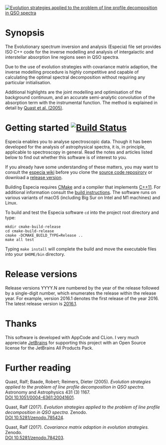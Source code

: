 [![Evolution strategies applied to the problem of line profile decomposition in QSO spectra](https://zenodo.org/record/1202299/files/fit.gif "This animation illustrates the decomposition of an ensemble of absorption lines into individual model components by means of an evolution strategy with covariance matrix adaption. Even after random initialisation, the evolution strategy eventually finds the optimal parametric decomposition of the spectrum.")](https://doi.org/10.5281/zenodo.785424)

# Synopsis

The Evolutionary spectrum inversion and analysis (Especia) file set
provides ISO C++ code for the inverse modelling and analysis of intergalactic and
interstellar absorption line regions seen in QSO spectra.

Due to the use of evolution strategies with covariance matrix adaption, the inverse
modelling procedure is highly competitive and capable of calculating the optimal
spectral decomposition without requiring any particular initialisation.

Additional highlights are the joint modelling and optimisation of the background
continuum, and an accurate semi-analytic convolution of the absorption term with
the instrumental function. The method is explained in detail by
[Quast et al. (2005)](http://dx.doi.org/10.1051/0004-6361:20041601).


# Getting started [![Build Status](https://travis-ci.org/octoflar/especia.svg?branch=master)](https://travis-ci.org/octoflar/especia)

Especia enables you to analyse spectroscopic data. Though it has been developed
for the analysis of astrophysical spectra, it is, in principle, applicable to
spectroscopy in general. Read the notes and articles listed below to find out
whether this software is of interest to you.

If you already have some understanding of these matters, you may want to consult the 
[especia wiki](https://github.com/octoflar/especia/wiki)
before you clone the [source code reposirory](https://github.com/octoflar/especia)
or download a [release version](https://github.com/octoflar/especia/releases).

Building Especia requires [CMake](https://cmake.org) and a compiler that implements
[C++11](https://en.wikipedia.org/wiki/C%2B%2B11). For additional information consult
the [build instructions](https://github.com/octoflar/especia/wiki/Build-instructions).
The software runs on various variants of macOS (including Big Sur on Intel and M1
machines) and Linux.

To build and test the Especia software `cd` into the project root directory and type:

    mkdir cmake-build-release
    cd cmake-build-release
    cmake -DCMAKE_BUILD_TYPE=Release ..
    make all test

Typing `make install` will complete the build and move the executable files into your
`$HOME/bin` directory.


# Release versions

Release versions YYYY.N are numbered by the year of the release followed by a single-digit
number, which enumerates the release within the release year. For example, version 2016.1
denotes the first release of the year 2016.
The latest release version is [2016.1](https://github.com/octoflar/especia/releases/tag/2016.1).

# Thanks

This software is developed with AppCode and CLion. I very much appreciate [JetBrains](https://jb.gg/OpenSource) 
for supporting this project with an Open Source license for the JetBrains All Products Pack.

# Further reading

Quast, Ralf; Baade, Robert; Reimers, Dieter (2005). *Evolution strategies applied to the problem of line profile decomposition in QSO spectra.*
Astronomy and Astrophysics 431 (3) 1167.  
[DOI 10.1051/0004-6361:20041601](http://doi.org/10.1051/0004-6361:20041601).  

Quast, Ralf (2017). *Evolution strategies applied to the problem of line profile decomposition in QSO spectra.*
Zenodo.  
[DOI 10.5281/zenodo.785424](https://doi.org/10.5281/zenodo.785424).  

Quast, Ralf (2017). *Covariance matrix adaption in evolution strategies.*
Zenodo.  
[DOI 10.5281/zenodo.784203](https://doi.org/10.5281/zenodo.784203).
